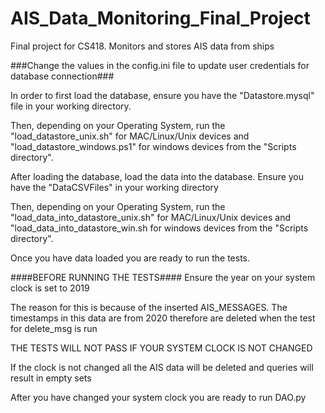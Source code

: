 # AIS_Data_Monitoring_Final_Project
Final project for CS418. Monitors and stores AIS data from ships

###Change the values in the config.ini file to update user credentials for database connection###

In order to first load the database, ensure you have the "Datastore.mysql" file in your working directory.

Then, depending on your Operating System, run the "load_datastore_unix.sh" for MAC/Linux/Unix devices 
and "load_datastore_windows.ps1" for windows devices from the "Scripts directory".

After loading the database, load the data into the database. Ensure you have the "DataCSVFiles" in your working directory

Then, depending on your Operating System, run the "load_data_into_datastore_unix.sh" for MAC/Linux/Unix devices 
and "load_data_into_datastore_win.sh for windows devices from the "Scripts directory".

Once you have data loaded you are ready to run the tests.

####BEFORE RUNNING THE TESTS####
Ensure the year on your system clock is set to 2019

The reason for this is because of the inserted AIS_MESSAGES. 
The timestamps in this data are from 2020 therefore are deleted when the test for delete_msg is run

THE TESTS WILL NOT PASS IF YOUR SYSTEM CLOCK IS NOT CHANGED

If the clock is not changed all the AIS data will be deleted and queries will result in empty sets


After you have changed your system clock you are ready to run DAO.py 



